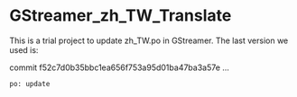GStreamer_zh_TW_Translate
=========================
This is a trial project to update zh_TW.po in GStreamer. The last version we used is:

commit f52c7d0b35bbc1ea656f753a95d01ba47ba3a57e
...

    po: update

